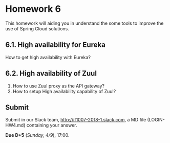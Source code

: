 # Homework 6

This homework will aiding you in understand the some tools to improve the use of Spring Cloud solutions.

## 6.1. High availability for Eureka

How to get high availability with Eureka?

## 6.2. High availability of Zuul

1. How to use Zuul proxy as the API gateway?
1. How to setup High availability capability of Zuul?

## Submit

Submit in our Slack team, http://if1007-2018-1.slack.com, a MD file (LOGIN-HW4.md) containing your answer.

**Due D+5** (_Sunday, 4/9_), 17:00.
